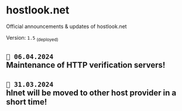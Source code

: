 # hostlook.net
Official announcements &amp; updates of hostlook.net

Version: `1.5` <sub>(deployed)</sub>

## ``📣 06.04.2024``<br>Maintenance of HTTP verification servers! 
## ``📣 31.03.2024``<br>hlnet will be moved to other host provider in a short time! 
